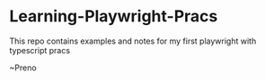 # Learning-Playwright-Pracs
This repo contains examples and notes for my first playwright with typescript pracs

~Preno